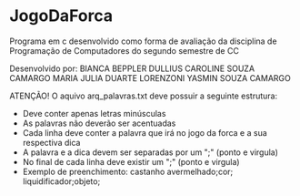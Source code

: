 # JogoDaForca
Programa em c desenvolvido como forma de avaliação da disciplina de Programação de Computadores do segundo semestre de CC

Desenvolvido por:
    BIANCA BEPPLER DULLIUS
    CAROLINE SOUZA CAMARGO
    MARIA JULIA DUARTE LORENZONI
    YASMIN SOUZA CAMARGO

ATENÇÃO!
O aquivo arq_palavras.txt deve possuir a seguinte estrutura: 
- Deve conter apenas letras minúsculas
- As palavras não deverão ser acentuadas 
- Cada linha deve conter a palavra que irá no jogo da forca e a sua respectiva dica
- A palavra e a dica devem ser separadas por um ";" (ponto e virgula)
- No final de cada linha deve existir um ";" (ponto e virgula)
- Exemplo de preenchimento:
    castanho avermelhado;cor;
    liquidificador;objeto;


